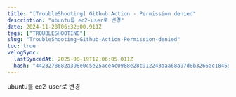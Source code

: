 ```yaml
---
title: "[TroubleShooting] Github Action - Permission denied"
description: "ubuntu를 ec2-user로 변경"
date: 2024-11-28T06:32:00.911Z
tags: ["TROUBLESHOOTING"]
slug: "TroubleShooting-Github-Action-Permission-denied"
toc: true
velogSync:
  lastSyncedAt: 2025-08-19T12:06:05.011Z
  hash: "4423278682a398e0c5e25aee4c0988e28c912243aaa68a97d8b3266ac18455fa"
---
```


ubuntu를 ec2-user로 변경
